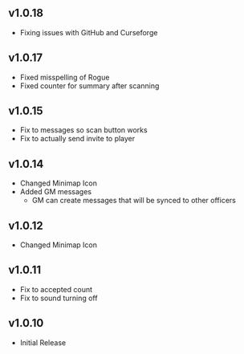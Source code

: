 ## v1.0.18
* Fixing issues with GitHub and Curseforge

## v1.0.17
* Fixed misspelling of Rogue
* Fixed counter for summary after scanning
 
## v1.0.15
* Fix to messages so scan button works
* Fix to actually send invite to player

## v1.0.14
* Changed Minimap Icon
* Added GM messages
    - GM can create messages that will be synced to other officers

## v1.0.12
* Changed Minimap Icon

## v1.0.11
* Fix to accepted count
* Fix to sound turning off

## v1.0.10
* Initial Release